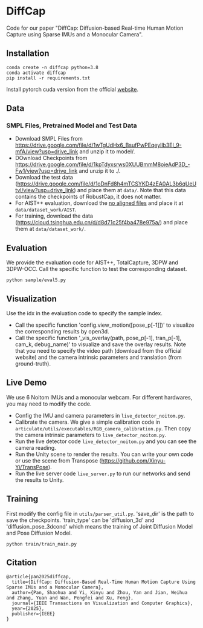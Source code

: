 # DiffCap

Code for our paper "DiffCap: Diffusion-based Real-time Human Motion Capture using Sparse IMUs and a Monocular Camera".

## Installation

```
conda create -n diffcap python=3.8
conda activate diffcap
pip install -r requirements.txt
```

Install pytorch cuda version from the official [website](https://pytorch.org/).

## Data

### SMPL Files, Pretrained Model and Test Data

- Download SMPL Files from https://drive.google.com/file/d/1wTgUdHx6_BsufPwPEqeyllb3El_9-mfA/view?usp=drive_link and unzip it to model/.
- DOwnload Checkpoints from https://drive.google.com/file/d/1kpTdyxsrws0XUUBmmM8oieAdP3D_-Fw1/view?usp=drive_link and unzip it to ./.
- Download the test data (https://drive.google.com/file/d/1oDnFd8h4mTCSYKD4zEA0AL3b6qUeUtvl/view?usp=drive_link) and place them at `data/`. Note that this data contains the checkpoints of RobustCap, it does not matter.
- For AIST++ evaluation, download the [no aligned files](https://drive.google.com/file/d/12RSdlg1Px0EUgZKybqY-exUJWK9HskAD/view?usp=drive_link) and place it at `data/dataset_work/AIST`.
- For training, download the data (https://cloud.tsinghua.edu.cn/d/d8d71c25f4ba478e975a/) and place them at `data/dataset_work/`.

## Evaluation

We provide the evaluation code for AIST++, TotalCapture, 3DPW and 3DPW-OCC. Call the specific function to test the corresponding dataset.

```
python sample/eval5.py
```

## Visualization

Use the idx in the evaluation code to specify the sample index. 
- Call the specific function 'config.view_motion([pose_p[-1]])' to visualize the corresponding results by open3d.
- Call the specific function '_vis_overlay(path, pose_p[-1], tran_p[-1], cam_k, debug_name)' to visualize and save the overlay results. Note that you need to specify the video path (download from the official website) and the camera intrinsic parameters and translation (from ground-truth).

## Live Demo

We use 6 Noitom IMUs and a monocular webcam. For different hardwares, you may need to modify the code.

- Config the IMU and camera parameters in `live_detector_noitom.py`.
- Calibrate the camera. We give a simple calibration code in `articulate/utils/executables/RGB_camera_calibration.py`. Then copy the camera intrinsic parameters to `live_detector_noitom.py`.
- Run the live detector code `live_detector_noitom.py` and you can see the camera reading.
- Run the Unity scene to render the results. You can write your own code or use the scene from Transpose (https://github.com/Xinyu-Yi/TransPose).
- Run the live server code `live_server.py` to run our networks and send the results to Unity.

## Training
First modify the config file in `utils/parser_util.py`. 'save_dir' is the path to save the checkpoints. 'train_type' can be 'diffusion_3d' and 'diffusion_pose_3dcond' which means the training of Joint Diffusion Model and Pose Diffusion Model.

```
python train/train_main.py
```

## Citation
```
@article{pan2025diffcap,
  title={DiffCap: Diffusion-Based Real-Time Human Motion Capture Using Sparse IMUs and a Monocular Camera},
  author={Pan, Shaohua and Yi, Xinyu and Zhou, Yan and Jian, Weihua and Zhang, Yuan and Wan, Pengfei and Xu, Feng},
  journal={IEEE Transactions on Visualization and Computer Graphics},
  year={2025},
  publisher={IEEE}
}
```
